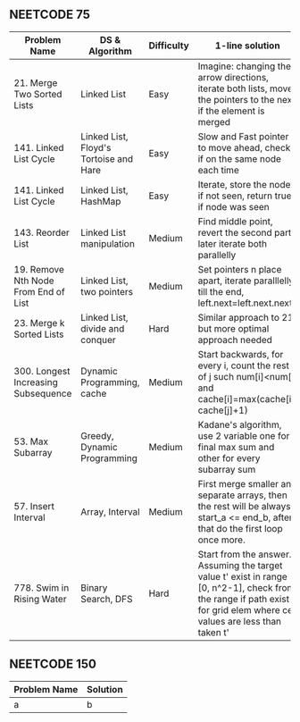 ## NEETCODE 75
|Problem Name|DS & Algorithm|Difficulty|1-line solution|
|---------|---------|---------|---------|
|21. Merge Two Sorted Lists|Linked List|Easy|Imagine: changing the arrow directions, iterate both lists, move the pointers to the next if the element is merged|
|141. Linked List Cycle|Linked List, Floyd's Tortoise and Hare|Easy|Slow and Fast pointer to move ahead, check if on the same node each time|
|141. Linked List Cycle|Linked List, HashMap|Easy|Iterate, store the node if not seen, return true if node was seen|
|143. Reorder List|Linked List manipulation|Medium|Find middle point, revert the second part, later iterate both parallelly|
|19. Remove Nth Node From End of List|Linked List, two pointers|Medium|Set pointers n place apart, iterate paralllelly till the end, left.next=left.next.next|
|23. Merge k Sorted Lists|Linked List, divide and conquer|Hard|Similar approach to 21 but more optimal approach needed|
|300. Longest Increasing Subsequence|Dynamic Programming, cache|Medium|Start backwards, for every i, count the rest of j such num[i]<num[j] and cache[i]=max(cache[i], cache[j]+1)|
|53. Max Subarray|Greedy, Dynamic Programming|Medium|Kadane's algorithm, use 2 variable one for final max sum and other for every subarray sum|
|57. Insert Interval|Array, Interval|Medium|First merge smaller and separate arrays, then the rest will be always start_a <= end_b, after that do the first loop once more.|
|778. Swim in Rising Water|Binary Search, DFS|Hard|Start from the answer. Assuming the target value t' exist in range [0, n^2-1], check from the range if path exist for grid elem where cell values are less than taken t'|
## NEETCODE 150
| Problem Name | Solution |
|---------|---------|
| a       | b       |